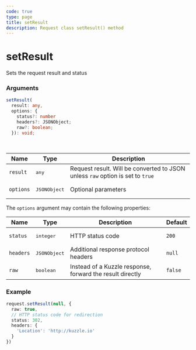 ```yaml
---
code: true
type: page
title: setResult
description: Request class setResult() method
---
```


# setResult

Sets the request result and status

### Arguments

```ts
setResult(
  result: any,
  options: {
    status?: number
    headers?: JSONObject;
    raw?: boolean;
  }): void;
```

</br>

| Name | Type | Description                      |
|------|------|----------------------------------|
| `result` | <pre>any</pre> | Request result. Will be converted to JSON unless `raw` option is set to `true` |
| `options` | <pre>JSONObject</pre> | Optional parameters |

The `options` argument may contain the following properties:

| Name | Type | Description                      | Default |
|------|------|----------------------------------|---------|
| `status` | <pre>integer</pre> | HTTP status code | `200` |
| `headers` | <pre>JSONObject</pre> | Additional response protocol headers | `null` |
| `raw` | <pre>boolean</pre> | Instead of a Kuzzle response, forward the result directly | `false` |

### Example

```ts
request.setResult(null, {
  raw: true,
  // HTTP status code for redirection
  status: 302,
  headers: {
    'Location': 'http://kuzzle.io'
  }
})
```